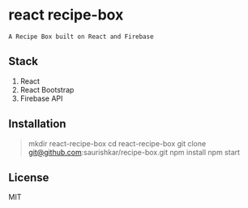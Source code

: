 # react recipe-box

`A Recipe Box built on React and Firebase`

## Stack 
  1. React
  2. React Bootstrap
  3. Firebase API

## Installation

> mkdir react-recipe-box
> cd react-recipe-box
> git clone git@github.com:saurishkar/recipe-box.git
> npm install
> npm start

## License
MIT